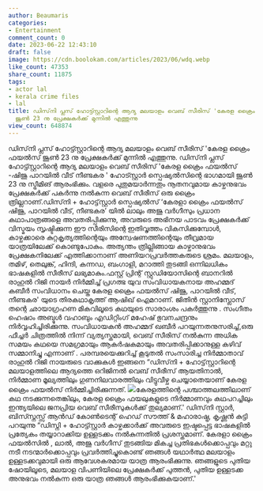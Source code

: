 ```yaml
---
author: Beaumaris
categories:
- Entertainment
comment_count: 0
date: 2023-06-22 12:43:10
draft: false
image: https://cdn.boolokam.com/articles/2023/06/wdq.webp
like_count: 47353
share_count: 11875
tags:
- actor lal
- kerala crime files
- lal
title: ഡിസ്‌നി പ്ലസ് ഹോട്ട്സ്റ്റാറിന്റെ ആദ്യ മലയാളം വെബ് സീരിസ് 'കേരള ക്രൈം ഫയൽസ്
  ജൂൺ 23 നു പ്രേക്ഷകർക്ക് മുന്നിൽ എത്തുന്നു
view_count: 648874
---
```


ഡിസ്‌നി പ്ലസ് ഹോട്ട്സ്റ്റാറിന്റെ ആദ്യ മലയാളം വെബ് സീരിസ് 'കേരള ക്രൈം ഫയൽസ് ജൂൺ 23 നു പ്രേക്ഷകർക്ക് മുന്നിൽ എത്തുന്നു. ഡിസ്‌നി പ്ലസ് ഹോട്ട്സ്റ്റാറിന്റെ ആദ്യ മലയാളം വെബ് സീരിസ് 'കേരള ക്രൈം ഫയൽസ് -ഷിജു പാറയിൽ വീട് നീണ്ടകര ' ഹോട്സ്റ്റാർ സ്പെഷ്യൽസിന്റെ ഭാഗമായി ജൂൺ 23 നു സ്ട്രീമിങ് ആരംഭിക്കും. വളരെ പുതുമയാർന്നതും നൂതനവുമായ കാഴ്ചനുഭവം പ്രേക്ഷകർക്ക് പകർന്നു നൽകുന്ന വെബ് സീരീസ് ഒരു ക്രൈം ത്രില്ലറാണ്.ഡിസ്‌നി + ഹോട്ട്‌സ്റ്റാർ സ്പെഷ്യൽസ് ‘കേരളാ ക്രൈം ഫയൽസ് ഷിജു, പാറയിൽ വീട്, നീണ്ടകര’ യിൽ ലാലും അജു വർഗീസും പ്രധാന കഥാപാത്രങ്ങളെ അവതരിപ്പിക്കുന്നു, അവരുടെ അഭിനയ പാടവം പ്രേക്ഷകർക്ക് വിസ്മയം സൃഷ്ടിക്കുന്ന ഈ സീരിസിന്റെ ഇതിവൃത്തം വികസിക്കുമ്പോൾ, കാഴ്ചക്കാരെ കുറ്റകൃത്യത്തിന്റെയും അന്വേഷണത്തിന്റെയും തീവ്രമായ യാത്രയിലേക്ക് കൊണ്ടുപോകും. അത്യന്തം ത്രില്ലിങ്ങായ കാഴ്ചാനുഭവം പ്രേക്ഷകനിലേക്ക് എത്തിക്കാനാണ് അണിയറപ്രവർത്തകരുടെ ശ്രമം. മലയാളം, തമിഴ്, തെലുങ്ക്, ഹിന്ദി, കന്നഡ, ബംഗാളി, മറാത്തി തുടങ്ങി ഒന്നിലധികം ഭാഷകളിൽ സീരീസ് ലഭ്യമാകും.ഫസ്റ്റ് പ്രിന്റ് സ്റ്റുഡിയോസിന്റെ ബാനറിൽ രാഹുൽ റിജി നായർ നിർമ്മിച്ച് പ്രഗത്ഭ യുവ സംവിധായകനായ അഹമ്മദ് കബീർ സംവിധാനം ചെയ്ത കേരള ക്രൈം ഫയൽസ് ഷിജു, പാറയിൽ വീട്, നീണ്ടകര' യുടെ തിരകഥാകൃത്ത് ആഷിഖ് ഐമറാണ്. ജിതിൻ സ്റ്റാനിസ്ലോസ് തന്റെ ഛായാഗ്രഹണ മികവിലൂടെ കഥയുടെ സാരാംശം പകർത്തുന്നു . സംഗീതം ഹെഷാം അബ്ദുൾ വഹാബും എഡിറ്റിംഗ് മഹേഷ് ഭുവനചന്ദ്രനും നിർവ്വഹിച്ചിരിക്കുന്നു. [](https://cdn.boolokam.com/articles/2023/06/dqdff-1.webp)സംവിധായകൻ അഹമ്മദ് ഖബീർ പറയുന്നതനുസരിച്ച്,ഒരു ഫീച്ചർ ചിത്രത്തിൽ നിന്ന് വ്യത്യസ്തമായി, വെബ് സീരിസ് നൽകുന്ന അധിക സമയം കഥയെ സമഗ്രമായും ആകർഷകമായും അവതരിപ്പിക്കാനുള്ള കഴിവ് സമ്മാനിച്ചു എന്നാണ് . പരമ്പരയെക്കുറിച്ച് കൂടുതൽ സംസാരിച്ച നിർമ്മാതാവ് രാഹുൽ റിജി നായരുടെ വാക്കുകൾ ഇങ്ങനെ “ഡിസ്‌നി + ഹോട്ട്‌സ്റ്റാറിന്റെ മലയാളത്തിലെ ആദ്യത്തെ ഒറിജിനൽ വെബ് സീരീസ് ആയതിനാൽ, നിർമ്മാണ മൂല്യത്തിലും ഗുണനിലവാരത്തിലും വിട്ടുവീഴ്ച ചെയ്യാതെയാണ് കേരള ക്രൈം ഫയൽസ് നിർമ്മിച്ചിരിക്കുന്നത്. [![](https://cdn.boolokam.com/articles/2023/06/wdq.webp)](https://cdn.boolokam.com/articles/2023/06/wdq.webp)കേരളത്തിന്റെ പശ്ചാത്തലത്തിലാണ് കഥ നടക്കുന്നതെങ്കിലും, കേരള ക്രൈം ഫയലുകളുടെ നിർമ്മാണവും കഥപറച്ചിലും ഇന്ത്യയിലെ ജനപ്രിയ വെബ് സീരീസുകൾക്ക് തുല്യമാണ്.' ഡിസ്‌നി സ്റ്റാർ, ബിസ്സ്നസ്സ് ആൻഡ് കോൺടെന്റ് ഹെഡ് സൗത്ത് & മഹാരാഷ്ട്ര, കൃഷ്ണൻ കുട്ടി പറയുന്നു “ഡിസ്നി + ഹോട്ട്സ്റ്റാർ കാഴ്ചക്കാർക്ക് അവരുടെ ഇഷ്ടപ്പെട്ട ഭാഷകളിൽ പ്രത്യേകം തയ്യാറാക്കിയ ഉള്ളടക്കം നൽകുന്നതിൽ പ്രശസ്തമാണ്. കേരളാ ക്രൈം ഫയൽസിൽ , ലാൽ, അജു വർഗീസ് തുടങ്ങിയ മികച്ച പ്രതിഭകൾക്കൊപ്പവും മറ്റു നടീ നടന്മാർക്കൊപ്പവും പ്രവർത്തിച്ചുകൊണ്ട് ഞങ്ങൾ യഥാർത്ഥ മലയാളം ഉള്ളടക്കവുമായി ഒരു ആവേശകരമായ യാത്ര ആരംഭിക്കുന്നു. ഞങ്ങളുടെ പുതിയ ഷോയിലൂടെ, മലയാള വിപണിയിലെ പ്രേക്ഷകർക്ക് പുത്തൻ, പുതിയ ഉള്ളടക്ക അനുഭവം നൽകുന്ന ഒരു യാത്ര ഞങ്ങൾ ആരംഭിക്കുകയാണ്.'